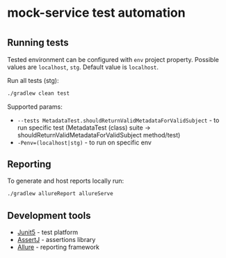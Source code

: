 # mock-service test automation
#
## Running tests ##

Tested environment can be configured with `env` project property. 
Possible values are `localhost`, `stg`. 
Default value is `localhost`.

Run all tests (stg):
```bash
./gradlew clean test
```
Supported params:
* `--tests MetadataTest.shouldReturnValidMetadataForValidSubject` - to run specific test (MetadataTest (class) suite -> shouldReturnValidMetadataForValidSubject method/test)
* `-Penv=(localhost|stg)` - to run on specific env

## Reporting ##
To generate and host reports locally run:
```bash
./gradlew allureReport allureServe
```

## Development tools
* [Junit5](https://junit.org/junit5/) - test platform
* [AssertJ](https://assertj.github.io/doc/) - assertions library
* [Allure](https://docs.qameta.io/allure/) - reporting framework